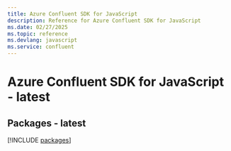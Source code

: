 ```yaml
---
title: Azure Confluent SDK for JavaScript
description: Reference for Azure Confluent SDK for JavaScript
ms.date: 02/27/2025
ms.topic: reference
ms.devlang: javascript
ms.service: confluent
---
```

# Azure Confluent SDK for JavaScript - latest
## Packages - latest
[!INCLUDE [packages](confluent-index.md)]